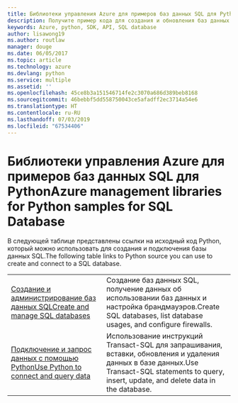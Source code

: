 ```yaml
---
title: Библиотеки управления Azure для примеров баз данных SQL для Python
description: Получите пример кода для создания и обновления баз данных SQL Azure с помощью библиотек управления Azure для Python.
keywords: Azure, python, SDK, API, SQL database
author: lisawong19
ms.author: routlaw
manager: douge
ms.date: 06/05/2017
ms.topic: article
ms.technology: azure
ms.devlang: python
ms.service: multiple
ms.assetid: ''
ms.openlocfilehash: 45ce8b3a151546714fe2c3070a686d389beb8168
ms.sourcegitcommit: 46bebbf5dd558750043ce5afadff2ec3714a54e6
ms.translationtype: HT
ms.contentlocale: ru-RU
ms.lasthandoff: 07/03/2019
ms.locfileid: "67534406"
---
```

# <a name="azure-management-libraries-for-python-samples-for-sql-database"></a><span data-ttu-id="88e8b-104">Библиотеки управления Azure для примеров баз данных SQL для Python</span><span class="sxs-lookup"><span data-stu-id="88e8b-104">Azure management libraries for Python samples for SQL Database</span></span>

<span data-ttu-id="88e8b-105">В следующей таблице представлены ссылки на исходный код Python, который можно использовать для создания и подключения базы данных SQL.</span><span class="sxs-lookup"><span data-stu-id="88e8b-105">The following table links to Python source you can use to create and connect to a SQL database.</span></span> 

| ||
|---|---|
| <span data-ttu-id="88e8b-106">[Создание и администрирование баз данных SQL][1]</span><span class="sxs-lookup"><span data-stu-id="88e8b-106">[Create and manage SQL databases][1]</span></span> | <span data-ttu-id="88e8b-107">Создание баз данных SQL, получение данных об использовании баз данных и настройка брандмауэров.</span><span class="sxs-lookup"><span data-stu-id="88e8b-107">Create SQL databases, list database usages, and configure firewalls.</span></span>  | 
| <span data-ttu-id="88e8b-108">[Подключение и запрос данных с помощью Python][2]</span><span class="sxs-lookup"><span data-stu-id="88e8b-108">[Use Python to connect and query data][2]</span></span> | <span data-ttu-id="88e8b-109">Использование инструкций Transact-SQL для запрашивания, вставки, обновления и удаления данных в базе данных.</span><span class="sxs-lookup"><span data-stu-id="88e8b-109">Use Transact-SQL statements to query, insert, update, and delete data in the database.</span></span> | 

[1]: https://azure.microsoft.com/resources/samples/sql-database-python-manage/
[2]: https://docs.microsoft.com/azure/sql-database/sql-database-connect-query-python